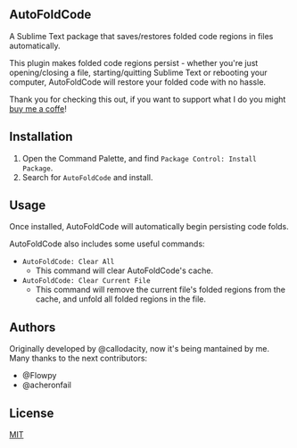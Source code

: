 ## AutoFoldCode
A Sublime Text package that saves/restores folded code regions in files automatically.

This plugin makes folded code regions persist - whether you're just opening/closing a file, starting/quitting Sublime Text or rebooting your computer, AutoFoldCode will restore your folded code with no hassle.

Thank you for checking this out, if you want to support what I do you might [buy me a coffe](https://ko-fi.com/ridetoday)!

## Installation
1. Open the Command Palette, and find `Package Control: Install Package`.
2. Search for `AutoFoldCode` and install.

## Usage
Once installed, AutoFoldCode will automatically begin persisting code folds.

AutoFoldCode also includes some useful commands:

* `AutoFoldCode: Clear All`
	- This command will clear AutoFoldCode's cache.
* `AutoFoldCode: Clear Current File`
	- This command will remove the current file's folded regions from the cache, and unfold all folded regions in the file.

## Authors
Originally developed by @callodacity, now it's being mantained by me. Many thanks to the next contributors:
- @Flowpy
- @acheronfail

## License
[MIT](./LICENSE)
